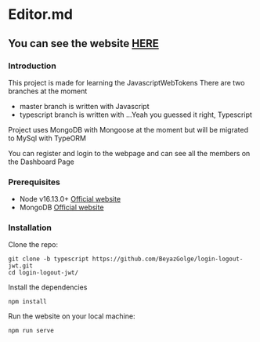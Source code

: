 # Editor.md

## You can see the website [HERE](https://basic-jwt.herokuapp.com/)

### Introduction

This project is made for learning the JavascriptWebTokens
There are two branches at the moment

- master branch is written with Javascript
- typescript branch is written with ...Yeah you guessed it right, Typescript

Project uses MongoDB with Mongoose at the moment but will be migrated to MySql with TypeORM

You can register and login to the webpage and can see all the members on the Dashboard Page

### Prerequisites

- Node v16.13.0+ [Official website](https://nodejs.org/en/download/)
- MongoDB [Official website](https://www.mongodb.com/try/download/community)

### Installation

Clone the repo:

```
git clone -b typescript https://github.com/BeyazGolge/login-logout-jwt.git
cd login-logout-jwt/
```

Install the dependencies

```
npm install
```

Run the website on your local machine:

```
npm run serve
```
